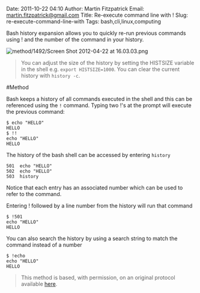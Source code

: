 Date: 2011-10-22 04:10
Author: Martin Fitzpatrick
Email: martin.fitzpatrick@gmail.com
Title: Re-execute command line with !
Slug: re-execute-command-line-with
Tags: bash,cli,linux,computing

Bash history expansion allows you to quickly re-run previous commands using ! and the number of the command in your history.


![method/1492/Screen Shot 2012-04-22 at 16.03.03.png](/static/images/method/1492/Screen%20Shot%202012-04-22%20at%2016.03.03.png)



>You can adjust the size of the history by setting the HISTSIZE variable in the shell e.g. `export HISTSIZE=1000`. You can clear the current history with `history -c`. 




#Method

Bash keeps a history of all commands executed in the shell and this can be referenced using the `!` command. Typing two !'s at the prompt will execute the previous command:

	$ echo "HELLO"
	HELLO
	$ !!
	echo "HELLO"
	HELLO





The history of the bash shell can be accessed by entering `history`

	501  echo "HELLO"
	502  echo "HELLO"
	503  history

Notice that each entry has an associated number which can be used to refer to the command.



Entering ! followed by a line number from the history will run that command

	$ !501
 	echo "HELLO"
	HELLO





You can also search the history by using a search string to match the command instead of a number

	$ !echo
	echo "HELLO"
	HELLO









>This method is based, with permission, on an original protocol available [here](http://hacktux.com/bash/fast/cli).

